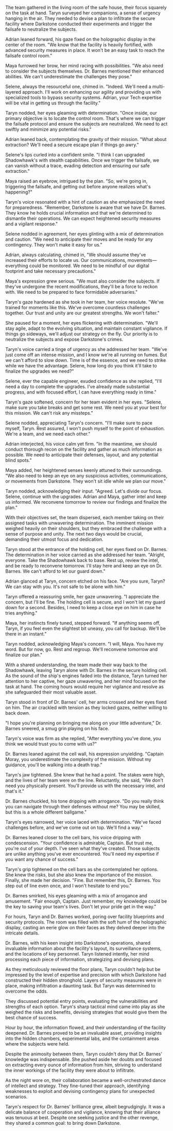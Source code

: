 The team gathered in the living room of the safe house, their focus squarely on the task at hand. Taryn surveyed her companions, a sense of urgency hanging in the air. They needed to devise a plan to infiltrate the secure facility where Darkstone conducted their experiments and trigger the failsafe to neutralize the subjects.

Adrian leaned forward, his gaze fixed on the holographic display in the center of the room. "We know that the facility is heavily fortified, with advanced security measures in place. It won't be an easy task to reach the failsafe control room."

Maya furrowed her brow, her mind racing with possibilities. "We also need to consider the subjects themselves. Dr. Barnes mentioned their enhanced abilities. We can't underestimate the challenges they pose."

Selene, always the resourceful one, chimed in. "Indeed. We'll need a multi-layered approach. I'll work on enhancing our agility and providing us with specialized tools to bypass security systems. Adrian, your Tech expertise will be vital in getting us through the facility."

Taryn nodded, her eyes gleaming with determination. "Once inside, our primary objective is to locate the control room. That's where we can trigger the failsafe protocol and ensure the subjects are neutralized. We need to act swiftly and minimize any potential risks."

Adrian leaned back, contemplating the gravity of their mission. "What about extraction? We'll need a secure escape plan if things go awry."

Selene's lips curled into a confident smile. "I think I can upgraded Shadowhawk's with stealth capabilities. Once we trigger the failsafe, we can vanish without a trace, evading detection and ensuring our safe extraction."

Maya raised an eyebrow, intrigued by the plan. "So, we're going in, triggering the failsafe, and getting out before anyone realizes what's happening?"

Taryn's voice resonated with a hint of caution as she emphasized the need for preparedness. "Remember, Darkstone is aware that we have Dr. Barnes. They know he holds crucial information and that we're determined to dismantle their operations. We can expect heightened security measures and a vigilant response."

Selene nodded in agreement, her eyes glinting with a mix of determination and caution. "We need to anticipate their moves and be ready for any contingency. They won't make it easy for us."

Adrian, always calculating, chimed in, "We should assume they've increased their efforts to locate us. Our communications, movements—everything could be monitored. We need to be mindful of our digital footprint and take necessary precautions."

Maya's expression grew serious. "We must also consider the subjects. If they've undergone the recent modifications, they'll be a force to reckon with. We need to be prepared to face formidable adversaries."

Taryn's gaze hardened as she took in her team, her voice resolute. "We've trained for moments like this. We've overcome countless challenges together. Our trust and unity are our greatest strengths. We won't falter."

She paused for a moment, her eyes flickering with determination. "We'll stay agile, adapt to the evolving situation, and maintain constant vigilance. If things go sideways, we'll adjust our strategy on the fly. Our priority is to neutralize the subjects and expose Darkstone's crimes. 

Taryn's voice carried a tinge of urgency as she addressed her team. "We've just come off an intense mission, and I know we're all running on fumes. But we can't afford to slow down. Time is of the essence, and we need to strike while we have the advantage. Selene, how long do you think it'll take to finalize the upgrades we need?"

Selene, ever the capable engineer, exuded confidence as she replied, "I'll need a day to complete the upgrades. I've already made substantial progress, and with focused effort, I can have everything ready in time."

Taryn's gaze softened, concern for her team evident in her eyes. "Selene, make sure you take breaks and get some rest. We need you at your best for this mission. We can't risk any missteps."

Selene nodded, appreciating Taryn's concern. "I'll make sure to pace myself, Taryn. Rest assured, I won't push myself to the point of exhaustion. We're a team, and we need each other."

Adrian interjected, his voice calm yet firm. "In the meantime, we should conduct thorough recon on the facility and gather as much information as possible. We need to anticipate their defenses, layout, and any potential blind spots."

Maya added, her heightened senses keenly attuned to their surroundings. "We also need to keep an eye on any suspicious activities, communications, or movements from Darkstone. They won't sit idle while we plan our move."

Taryn nodded, acknowledging their input. "Agreed. Let's divide our focus. Selene, continue with the upgrades. Adrian and Maya, gather intel and keep us informed. We reconvene tomorrow to review our findings and finalize the plan."

With their objectives set, the team dispersed, each member taking on their assigned tasks with unwavering determination. The imminent mission weighed heavily on their shoulders, but they embraced the challenge with a sense of purpose and unity. The next two days would be crucial, demanding their utmost focus and dedication.

Taryn stood at the entrance of the holding cell, her eyes fixed on Dr. Barnes. The determination in her voice carried as she addressed her team. "Alright, everyone. Take the Shadowhawk back to base. Rest up, review the intel, and be ready to reconvene tomorrow. I'll stay here and keep an eye on Dr. Barnes. We can't afford to let our guard down."

Adrian glanced at Taryn, concern etched on his face. "Are you sure, Taryn? We can stay with you. It's not safe to be alone with him."

Taryn offered a reassuring smile, her gaze unwavering. "I appreciate the concern, but I'll be fine. The holding cell is secure, and I won't let my guard down for a second. Besides, I need to keep a close eye on him in case he tries anything."

Maya, her instincts finely tuned, stepped forward. "If anything seems off, Taryn, if you feel even the slightest bit uneasy, you call for backup. We'll be there in an instant."

Taryn nodded, acknowledging Maya's concern. "I will, Maya. You have my word. But for now, go. Rest and regroup. We'll reconvene tomorrow and finalize our plan."

With a shared understanding, the team made their way back to the Shadowhawk, leaving Taryn alone with Dr. Barnes in the secure holding cell. As the sound of the ship's engines faded into the distance, Taryn turned her attention to her captive, her gaze unwavering, and her mind focused on the task at hand. The coming hours would require her vigilance and resolve as she safeguarded their most valuable asset.

Taryn stood in front of Dr. Barnes' cell, her arms crossed and her eyes fixed on him. The air crackled with tension as they locked gazes, neither willing to back down.

"I hope you're planning on bringing me along on your little adventure," Dr. Barnes sneered, a smug grin playing on his face.

Taryn's voice was firm as she replied, "After everything you've done, you think we would trust you to come with us?"

Dr. Barnes leaned against the cell wall, his expression unyielding. "Captain Moray, you underestimate the complexity of the mission. Without my guidance, you'll be walking into a death trap."

Taryn's jaw tightened. She knew that he had a point. The stakes were high, and the lives of her team were on the line. Reluctantly, she said, "We don't need you physically present. You'll provide us with the necessary intel, and that's it."

Dr. Barnes chuckled, his tone dripping with arrogance. "Do you really think you can navigate through their defenses without me? You may be skilled, but this is a whole different ballgame."

Taryn's eyes narrowed, her voice laced with determination. "We've faced challenges before, and we've come out on top. We'll find a way."

Dr. Barnes leaned closer to the cell bars, his voice dripping with condescension. "Your confidence is admirable, Captain. But trust me, you're out of your depth. I've seen what they've created. Those subjects are unlike anything you've ever encountered. You'll need my expertise if you want any chance of success."

Taryn's grip tightened on the cell bars as she contemplated her options. She knew the risks, but she also knew the importance of the mission. Finally, she made her decision. "Fine. But remember this, Dr. Barnes. You step out of line even once, and I won't hesitate to end you."

Dr. Barnes smirked, his eyes gleaming with a mix of arrogance and amusement. "Fair enough, Captain. Just remember, my knowledge could be the key to saving your team's lives. Don't let your pride get in the way."

For hours, Taryn and Dr. Barnes worked, poring over facility blueprints and security protocols. The room was filled with the soft hum of the holographic display, casting an eerie glow on their faces as they delved deeper into the intricate details.

Dr. Barnes, with his keen insight into Darkstone's operations, shared invaluable information about the facility's layout, its surveillance systems, and the locations of key personnel. Taryn listened intently, her mind processing each piece of information, strategizing and devising plans.

As they meticulously reviewed the floor plans, Taryn couldn't help but be impressed by the level of expertise and precision with which Darkstone had constructed their hidden stronghold. Layers of security measures were in place, making infiltration a daunting task. But Taryn was determined to overcome the odds.

They discussed potential entry points, evaluating the vulnerabilities and strengths of each option. Taryn's sharp tactical mind came into play as she weighed the risks and benefits, devising strategies that would give them the best chance of success.

Hour by hour, the information flowed, and their understanding of the facility deepened. Dr. Barnes proved to be an invaluable asset, providing insights into the hidden chambers, experimental labs, and the containment areas where the subjects were held.

Despite the animosity between them, Taryn couldn't deny that Dr. Barnes' knowledge was indispensable. She pushed aside her doubts and focused on extracting every ounce of information from him, striving to understand the inner workings of the facility they were about to infiltrate.

As the night wore on, their collaboration became a well-orchestrated dance of intellect and strategy. They fine-tuned their approach, identifying weaknesses to exploit and devising contingency plans for unexpected scenarios.

Taryn's respect for Dr. Barnes' brilliance grew, albeit begrudgingly. It was a delicate balance of cooperation and vigilance, knowing that their alliance was tenuous at best. Despite one seeking justice and the other revenge, they shared a common goal: to bring down Darkstone.